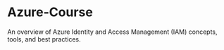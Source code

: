 # Azure-Course
An overview of Azure Identity and Access Management (IAM) concepts, tools, and best practices. 
